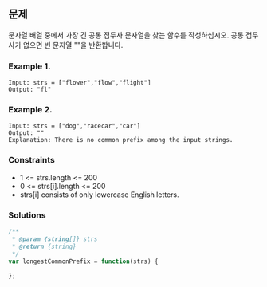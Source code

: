 ## 문제

문자열 배열 중에서 가장 긴 공통 접두사 문자열을 찾는 함수를 작성하십시오.
공통 접두사가 없으면 빈 문자열 ""을 반환합니다.

### Example 1.
```
Input: strs = ["flower","flow","flight"]
Output: "fl"
```

### Example 2.
```
Input: strs = ["dog","racecar","car"]
Output: ""
Explanation: There is no common prefix among the input strings.
```

### Constraints
- 1 <= strs.length <= 200
- 0 <= strs[i].length <= 200
- strs[i] consists of only lowercase English letters.


### Solutions
```javascript
/**
 * @param {string[]} strs
 * @return {string}
 */
var longestCommonPrefix = function(strs) {
    
};
```
